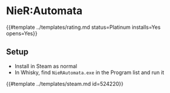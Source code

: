 # NieR:Automata
<!-- script:Aliases [
    "Nier Automata"
] -->

{{#template ../templates/rating.md status=Platinum installs=Yes opens=Yes}}

## Setup

- Install in Steam as normal
- In Whisky, find `NieRAutomata.exe` in the Program list and run it


{{#template ../templates/steam.md id=524220}}
